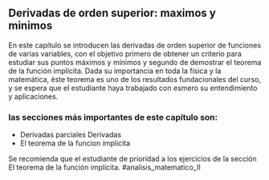 ## Derivadas de orden superior: maximos y minimos

En este capítulo se introducen las derivadas de orden superior de funciones de varias variables, con el objetivo primero de obtener un criterio para estudiar sus puntos máximos y mínimos  y segundo de demostrar el teorema de la función implícita. Dada su importancia en toda la física y la matemática, éste teorema es uno de los resultados fundacionales del curso, y se espera que el estudiante haya trabajado con esmero su entendimiento y aplicaciones.

### las secciones más importantes de este capítulo son:
 - Derivadas parciales Derivadas
 - El teorema de la funcion implícita

Se recomienda que el estudiante de prioridad a los ejercicios de la sección El teorema de la función implícita.
#analisis_matematico_II
